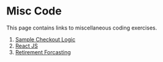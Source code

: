 <h1>Misc Code</h1>

<p>This page contains links to miscellaneous coding exercises. </p>

<ol>
    <li><a href="sample-checkout-logic">Sample Checkout Logic</a></li>
    <li><a href="react-js">React JS</a></li>
    <li><a href="retirement-forcasting">Retirement Forcasting</a></li>

</ol>
